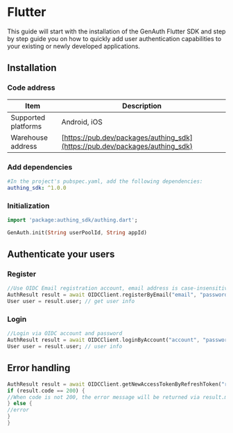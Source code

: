 # Flutter

This guide will start with the installation of the GenAuth Flutter SDK and step by step guide you on how to quickly add user authentication capabilities to your existing or newly developed applications.

<AppDetailSiderBar />

## Installation

### Code address

| Item                | Description                                                                  |
| ------------------- | ---------------------------------------------------------------------------- |
| Supported platforms | Android, iOS                                                                 |
| Warehouse address   | [https://pub.dev/packages/authing_sdk](https://pub.dev/packages/authing_sdk) |

### Add dependencies

```yaml
#In the project's pubspec.yaml, add the following dependencies:
authing_sdk: ^1.0.0
```

### Initialization

```dart
import 'package:authing_sdk/authing.dart';

GenAuth.init(String userPoolId, String appId)
```

## Authenticate your users

### Register

```dart
//Use OIDC Email registration account, email address is case-insensitive and unique in the user pool.
AuthResult result = await OIDCClient.registerByEmail("email", "password");
User user = result.user; // get user info
```

### Login

```dart
//Login via OIDC account and password
AuthResult result = await OIDCClient.loginByAccount("account", "password");
User user = result.user; // user info
```

## Error handling

```dart
AuthResult result = await OIDCClient.getNewAccessTokenByRefreshToken("refreshToken");
if (result.code == 200) {
//When code is not 200, the error message will be returned via result.message
} else {
//error
}
}
```
